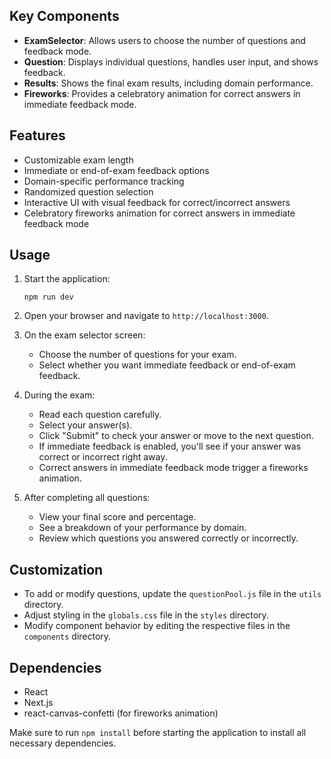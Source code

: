 ## Key Components

- **ExamSelector**: Allows users to choose the number of questions and feedback mode.
- **Question**: Displays individual questions, handles user input, and shows feedback.
- **Results**: Shows the final exam results, including domain performance.
- **Fireworks**: Provides a celebratory animation for correct answers in immediate feedback mode.

## Features

- Customizable exam length
- Immediate or end-of-exam feedback options
- Domain-specific performance tracking
- Randomized question selection
- Interactive UI with visual feedback for correct/incorrect answers
- Celebratory fireworks animation for correct answers in immediate feedback mode

## Usage

1. Start the application:
   ```
   npm run dev
   ```

2. Open your browser and navigate to `http://localhost:3000`.

3. On the exam selector screen:
   - Choose the number of questions for your exam.
   - Select whether you want immediate feedback or end-of-exam feedback.

4. During the exam:
   - Read each question carefully.
   - Select your answer(s).
   - Click "Submit" to check your answer or move to the next question.
   - If immediate feedback is enabled, you'll see if your answer was correct or incorrect right away.
   - Correct answers in immediate feedback mode trigger a fireworks animation.

5. After completing all questions:
   - View your final score and percentage.
   - See a breakdown of your performance by domain.
   - Review which questions you answered correctly or incorrectly.

## Customization

- To add or modify questions, update the `questionPool.js` file in the `utils` directory.
- Adjust styling in the `globals.css` file in the `styles` directory.
- Modify component behavior by editing the respective files in the `components` directory.

## Dependencies

- React
- Next.js
- react-canvas-confetti (for fireworks animation)

Make sure to run `npm install` before starting the application to install all necessary dependencies.